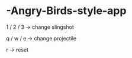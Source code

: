 # -Angry-Birds-style-app

1 / 2 / 3 -> change slingshot <br />

q / w / e -> change projectile <br />

r -> reset <br />

